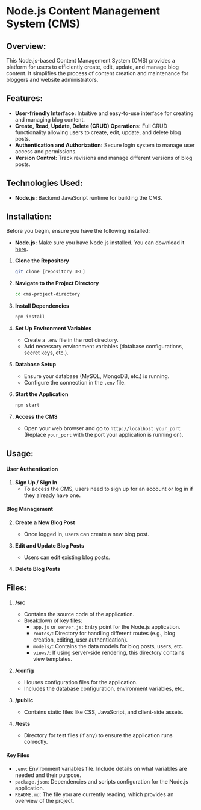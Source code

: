 


# Node.js Content Management System (CMS)

## Overview:
This Node.js-based Content Management System (CMS) provides a platform for users to efficiently create, edit, update, and manage blog content. It simplifies the process of content creation and maintenance for bloggers and website administrators.

## Features:
- **User-friendly Interface:** Intuitive and easy-to-use interface for creating and managing blog content.
- **Create, Read, Update, Delete (CRUD) Operations:** Full CRUD functionality allowing users to create, edit, update, and delete blog posts.
- **Authentication and Authorization:** Secure login system to manage user access and permissions.
- **Version Control:** Track revisions and manage different versions of blog posts.

## Technologies Used:
- **Node.js:** Backend JavaScript runtime for building the CMS.

## Installation:

Before you begin, ensure you have the following installed:
- **Node.js:** Make sure you have Node.js installed. You can download it [here](https://nodejs.org/).


1. **Clone the Repository**
   ```bash
   git clone [repository URL]
   ```

2. **Navigate to the Project Directory**
   ```bash
   cd cms-project-directory
   ```

3. **Install Dependencies**
   ```bash
   npm install
   ```

4. **Set Up Environment Variables**
   - Create a `.env` file in the root directory.
   - Add necessary environment variables (database configurations, secret keys, etc.).

5. **Database Setup**
   - Ensure your database (MySQL, MongoDB, etc.) is running.
   - Configure the connection in the `.env` file.

6. **Start the Application**
   ```bash
   npm start
   ```

7. **Access the CMS**
   - Open your web browser and go to `http://localhost:your_port` (Replace `your_port` with the port your application is running on).

## Usage:

#### User Authentication
1. **Sign Up / Sign In**
   - To access the CMS, users need to sign up for an account or log in if they already have one. 
  

#### Blog Management
2. **Create a New Blog Post**
   - Once logged in, users can create a new blog post.

3. **Edit and Update Blog Posts**
   - Users can edit existing blog posts.
   
4. **Delete Blog Posts**
   
## Files:

1. **/src**
   - Contains the source code of the application.
   - Breakdown of key files:
     - `app.js` or `server.js`: Entry point for the Node.js application.
     - `routes/`: Directory for handling different routes (e.g., blog creation, editing, user authentication).
     - `models/`: Contains the data models for blog posts, users, etc.
     - `views/`: If using server-side rendering, this directory contains view templates.

2. **/config**
   - Houses configuration files for the application.
   - Includes the database configuration, environment variables, etc.

3. **/public**
   - Contains static files like CSS, JavaScript, and client-side assets.

4. **/tests**
   - Directory for test files (if any) to ensure the application runs correctly.

#### Key Files

- `.env`: Environment variables file. Include details on what variables are needed and their purpose.
- `package.json`: Dependencies and scripts configuration for the Node.js application.
- `README.md`: The file you are currently reading, which provides an overview of the project.
